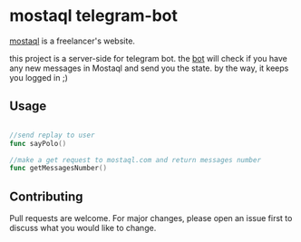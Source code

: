 # mostaql telegram-bot

[mostaql](https://mostaql.com/) is a freelancer's website.

this project is a server-side for telegram bot.
the [bot](https://t.me/Mostaql_21227_bot) will check if you have any new messages in  Mostaql and send you the state.
by the way, it keeps you logged in ;)


## Usage

```go

//send replay to user
func sayPolo()

//make a get request to mostaql.com and return messages number
func getMessagesNumber()

```

## Contributing
Pull requests are welcome. For major changes, please open an issue first to discuss what you would like to change.
